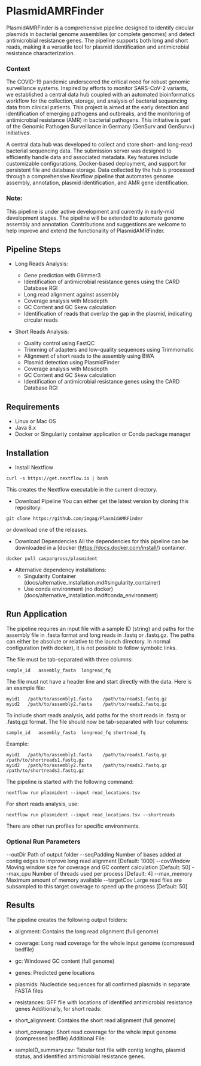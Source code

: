 PlasmidAMRFinder
==========
PlasmidAMRFinder is a comprehensive pipeline designed to identify circular plasmids in bacterial genome assemblies (or complete genomes) and detect antimicrobial resistance genes. The pipeline supports both long and short reads, making it a versatile tool for plasmid identification and antimicrobial resistance characterization.

### Context
The COVID-19 pandemic underscored the critical need for robust genomic surveillance systems. Inspired by efforts to monitor SARS-CoV-2 variants, we established a central data hub coupled with an automated bioinformatics workflow for the collection, storage, and analysis of bacterial sequencing data from clinical patients. This project is aimed at the early detection and identification of emerging pathogens and outbreaks, and the monitoring of antimicrobial resistance (AMR) in bacterial pathogens. This initiative is part of the Genomic Pathogen Surveillance in Germany (GenSurv and GenSurv+) initiatives.

A central data hub was developed to collect and store short- and long-read bacterial sequencing data. The submission server was designed to efficiently handle data and associated metadata. Key features include customizable configurations, Docker-based deployment, and support for persistent file and database storage. Data collected by the hub is processed through a comprehensive Nextflow pipeline that automates genome assembly, annotation, plasmid identification, and AMR gene identification.

### Note:
This pipeline is under active development and currently in early-mid development stages. The pipeline will be extended to automate genome assembly and annotation. Contributions and suggestions are welcome to help improve and extend the functionality of PlasmidAMRFinder.

Pipeline Steps
------------

- Long Reads Analysis:
  - Gene prediction with Glimmer3
  - Identification of antimicrobial resistance genes using the CARD Database RGI
  - Long read alignment against assembly
  - Coverage analysis with Mosdepth
  - GC Content and GC Skew calculation
  - Identification of reads that overlap the gap in the plasmid, indicating circular reads

- Short Reads Analysis:
  - Quality control using FastQC
  - Trimming of adapters and low-quality sequences using Trimmomatic
  - Alignment of short reads to the assembly using BWA
  - Plasmid detection using PlasmidFinder
  - Coverage analysis with Mosdepth
  - GC Content and GC Skew calculation
  - Identification of antimicrobial resistance genes using the CARD Database RGI

Requirements
------------
- Linux or Mac OS
- Java 8.x
- Docker or Singularity container application or Conda package manager

Installation
------------

- Install Nextflow

```
curl -s https://get.nextflow.io | bash
```
This creates the Nextflow executable in the current directory.

- Download Pipeline
You can either get the latest version by cloning this repository:

```
git clone https://github.com/imgag/PlasmidAMRFinder
```
or download one of the releases.

- Download Dependencies
All the dependencies for this pipeline can be downloaded in a [docker (https://docs.docker.com/install/) container.

```
docker pull caspargross/plasmident
```
- Alternative dependency installations:
  - Singularity Container (docs/alternative_installation.md#singularity_container)
  - Use conda environment  (no docker)(docs/alternative_installation.md#conda_environment)

Run Application
---------------

The pipeline requires an input file with a sample ID (string) and paths for the assembly file in .fasta format and long reads in .fastq or .fastq.gz. The paths can either be absolute or relative to the launch directory. In normal configuration (with docker), it is not possible to follow symbolic links.

The file must be tab-separated with three columns:

```
sample_id	assembly_fasta	longread_fq
```
The file must not have a header line and start directly with the data. Here is an example file:

```
myid1	/path/to/assembly1.fasta	/path/to/reads1.fastq.gz
myid2	/path/to/assembly2.fasta	/path/to/reads2.fastq.gz
```
To include short reads analysis, add paths for the short reads in .fastq or .fastq.gz format. The file should now be tab-separated with four columns:

```
sample_id	assembly_fasta	longread_fq	shortread_fq
```
Example:


```
myid1	/path/to/assembly1.fasta	/path/to/reads1.fastq.gz	/path/to/shortreads1.fastq.gz
myid2	/path/to/assembly2.fasta	/path/to/reads2.fastq.gz	/path/to/shortreads2.fastq.gz
```
The pipeline is started with the following command:

```
nextflow run plasmident --input read_locations.tsv
```
For short reads analysis, use:

```
nextflow run plasmident --input read_locations.tsv --shortreads
```
There are other run profiles for specific environments.

### Optional Run Parameters
--outDir Path of output folder
--seqPadding Number of bases added at contig edges to improve long read alignment [Default: 1000]
--covWindow Moving window size for coverage and GC content calculation [Default: 50]
--max_cpu Number of threads used per process [Default: 4]
--max_memory Maximum amount of memory available
--targetCov Large read files are subsampled to this target coverage to speed up the process [Default: 50]

Results
-------

The pipeline creates the following output folders:

  - alignment: Contains the long read alignment (full genome)
  - coverage: Long read coverage for the whole input genome (compressed bedfile)
  - gc: Windowed GC content (full genome)
  - genes: Predicted gene locations
  - plasmids: Nucleotide sequences for all confirmed plasmids in separate FASTA files
  - resistances: GFF file with locations of identified antimicrobial resistance genes
Additionally, for short reads:

  - short_alignment: Contains the short read alignment (full genome)
  - short_coverage: Short read coverage for the whole input genome (compressed bedfile)
Additional File:
  - sampleID_summary.csv: Tabular text file with contig lengths, plasmid status, and identified antimicrobial resistance genes.
